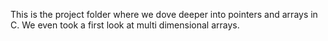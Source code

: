 This is the project folder where we dove deeper into pointers and arrays in C. We even took a first look at multi dimensional arrays.
